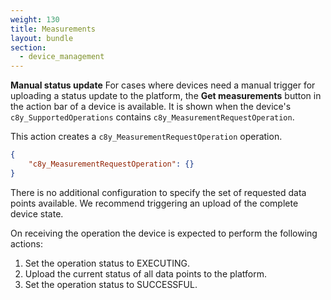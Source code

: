 ```yaml
---
weight: 130
title: Measurements
layout: bundle
section: 
  - device_management
---
```


**Manual status update**
For cases where devices need a manual trigger for uploading a status update to the platform, the **Get measurements** button in the action bar of a device is available. It is shown when the device's `c8y_SupportedOperations` contains `c8y_MeasurementRequestOperation`.

This action creates a `c8y_MeasurementRequestOperation` operation.

```json
{
    "c8y_MeasurementRequestOperation": {}
}
```

There is no additional configuration to specify the set of requested data points available. We recommend triggering an upload of the complete device state.

On receiving the operation the device is expected to perform the following actions:

1. Set the operation status to EXECUTING.
2. Upload the current status of all data points to the platform.
3. Set the operation status to SUCCESSFUL.

